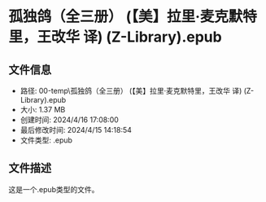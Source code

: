﻿# 孤独鸽（全三册） (【美】拉里·麦克默特里，王改华 译) (Z-Library).epub

## 文件信息
- 路径: 00-temp\孤独鸽（全三册） (【美】拉里·麦克默特里，王改华 译) (Z-Library).epub
- 大小: 1.37 MB
- 创建时间: 2024/4/16 17:08:00
- 最后修改时间: 2024/4/15 14:18:54
- 文件类型: .epub

## 文件描述
这是一个.epub类型的文件。

